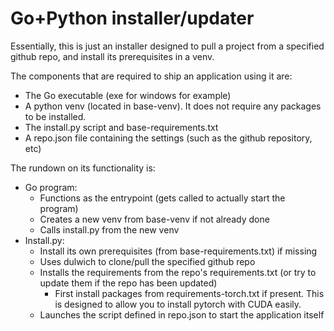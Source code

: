 # Go+Python installer/updater

Essentially, this is just an installer designed to pull a project from a specified github repo, and install its prerequisites in a venv.

The components that are required to ship an application using it are:
- The Go executable (exe for windows for example)
- A python venv (located in base-venv). It does not require any packages to be installed.
- The install.py script and base-requirements.txt
- A repo.json file containing the settings (such as the github repository, etc)

The rundown on its functionality is:

- Go program: 
  - Functions as the entrypoint (gets called to actually start the program)
  - Creates a new venv from base-venv if not already done
  - Calls install.py from the new venv
- Install.py: 
  - Install its own prerequisites (from base-requirements.txt) if missing
  - Uses dulwich to clone/pull the specified github repo
  - Installs the requirements from the repo's requirements.txt (or try to update them if the repo has been updated)
    - First install packages from requirements-torch.txt if present. This is designed to allow you to install pytorch with CUDA easily.
  - Launches the script defined in repo.json to start the application itself